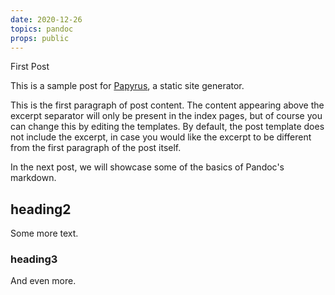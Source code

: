 ```yaml
---
date: 2020-12-26
topics: pandoc
props: public
---
```


First Post

This is a sample post for [Papyrus](), a static site generator.

<!--excerpt-->

This is the first paragraph of post content.  The content appearing above the excerpt separator will only be present in the index pages, but of course you can change this by editing the templates.  By default, the post template does not include the excerpt, in case you would like the excerpt to be different from the first paragraph of the post itself.

In the next post, we will showcase some of the basics of Pandoc's markdown.

## heading2

Some more text.

### heading3

And even more.

